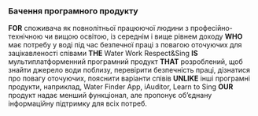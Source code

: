 ### Бачення програмного продукту

**FOR** споживача як повнолітньої працюючої людини з професійно-технічною чи вищою освітою, із середнім і вище рівнем доходу
**WHO** має потребу у воді під час безпечної праці з повагою оточуючих для зацікавленості співами
**THE** Water Work Respect&Sing
**IS** мультиплатформенний програмний продукт
**THAT** розроблений, щоб знайти джерело води поблизу, перевірити безпечність праці, дізнатися про повагу оточуючих, пояснити варіанти співів
**UNLIKE** інші програмні продукти, наприклад, Water Finder App, iAuditor, Learn to Sing
**OUR** продукт надає менший функціонал, але пропонує об’єднану інформаційну підтримку для всіх потреб.
